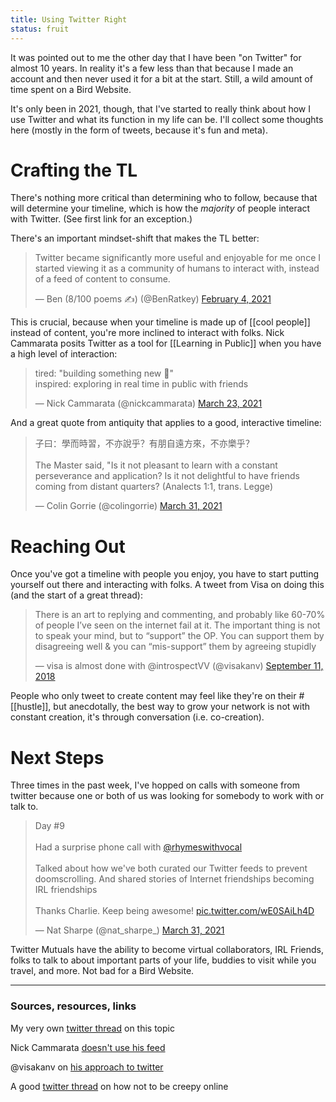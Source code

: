 ```yaml
---
title: Using Twitter Right
status: fruit
---
```


It was pointed out to me the other day that I have been "on Twitter" for almost 10 years. In reality it's a few less than that because I made an account and then never used it for a bit at the start. Still, a wild amount of time spent on a Bird Website.

It's only been in 2021, though, that I've started to really think about how I use Twitter and what its function in my life can be. I'll collect some thoughts here (mostly in the form of tweets, because it's fun and meta).

# Crafting the TL

There's nothing more critical than determining who to follow, because that will determine your timeline, which is how the *majority* of people interact with Twitter. (See first link for an exception.)

There's an important mindset-shift that makes the TL better:

<blockquote class="twitter-tweet"><p lang="en" dir="ltr">Twitter became significantly more useful and enjoyable for me once I started viewing it as a community of humans to interact with, instead of a feed of content to consume.</p>&mdash; Ben (8/100 poems ✍️) (@BenRatkey) <a href="https://twitter.com/BenRatkey/status/1357373588060463106?ref_src=twsrc%5Etfw">February 4, 2021</a></blockquote> <script async src="https://platform.twitter.com/widgets.js" charset="utf-8"></script>

This is crucial, because when your timeline is made up of [[cool people]] instead of content, you're more inclined to interact with folks. Nick Cammarata posits Twitter as a tool for [[Learning in Public]] when you have a high level of interaction:

<blockquote class="twitter-tweet" data-conversation="none"><p lang="en" dir="ltr">tired: &quot;building something new 🚀&quot;<br>inspired: exploring in real time in public with friends</p>&mdash; Nick Cammarata (@nickcammarata) <a href="https://twitter.com/nickcammarata/status/1374466068270309376?ref_src=twsrc%5Etfw">March 23, 2021</a></blockquote> <script async src="https://platform.twitter.com/widgets.js" charset="utf-8"></script>

And a great quote from antiquity that applies to a good, interactive timeline:

<blockquote class="twitter-tweet" data-conversation="none"><p lang="zh" dir="ltr">子曰：學而時習，不亦說乎？有朋自遠方來，不亦樂乎？<br><br>The Master said, &quot;Is it not pleasant to learn with a constant perseverance and application? Is it not delightful to have friends coming from distant quarters? (Analects 1:1, trans. Legge)</p>&mdash; Colin Gorrie (@colingorrie) <a href="https://twitter.com/colingorrie/status/1377282804594192385?ref_src=twsrc%5Etfw">March 31, 2021</a></blockquote> <script async src="https://platform.twitter.com/widgets.js" charset="utf-8"></script>

# Reaching Out

Once you've got a timeline with people you enjoy, you have to start putting yourself out there and interacting with folks. A tweet from Visa on doing this (and the start of a great thread):

<blockquote class="twitter-tweet"><p lang="en" dir="ltr">There is an art to replying and commenting, and probably like 60-70% of people I’ve seen on the internet fail at it. The important thing is not to speak your mind, but to “support” the OP. You can support them by disagreeing well &amp; you can “mis-support” them by agreeing stupidly</p>&mdash; visa is almost done with @introspectVV (@visakanv) <a href="https://twitter.com/visakanv/status/1039420186586038273?ref_src=twsrc%5Etfw">September 11, 2018</a></blockquote> <script async src="https://platform.twitter.com/widgets.js" charset="utf-8"></script>

People who only tweet to create content may feel like they're on their #[[hustle]], but anecdotally, the best way to grow your network is not with constant creation, it's through conversation (i.e. co-creation).

# Next Steps

Three times in the past week, I've hopped on calls with someone from twitter because one or both of us was looking for somebody to work with or talk to.

<blockquote class="twitter-tweet" data-conversation="none"><p lang="en" dir="ltr">Day #9<br><br>Had a surprise phone call with <a href="https://twitter.com/rhymeswithvocal?ref_src=twsrc%5Etfw">@rhymeswithvocal</a> <br><br>Talked about how we&#39;ve both curated our Twitter feeds to prevent doomscrolling. And shared stories of Internet friendships becoming IRL friendships<br><br>Thanks Charlie. Keep being awesome! <a href="https://t.co/wE0SAiLh4D">pic.twitter.com/wE0SAiLh4D</a></p>&mdash; Nat Sharpe (@nat_sharpe_) <a href="https://twitter.com/nat_sharpe_/status/1377058151875350530?ref_src=twsrc%5Etfw">March 31, 2021</a></blockquote> <script async src="https://platform.twitter.com/widgets.js" charset="utf-8"></script>

Twitter Mutuals have the ability to become virtual collaborators, IRL Friends, folks to talk to about important parts of your life, buddies to visit while you travel, and more. Not bad for a Bird Website.

---
### Sources, resources, links

My very own [twitter thread](https://twitter.com/rhymeswithvocal/status/1394034253709647879?s=20) on this topic

Nick Cammarata [doesn't use his feed](https://twitter.com/nickcammarata/status/1321685793857888256?s=20)

@visakanv on [his approach to twitter](http://visakanv.com/marketing/twitter/)

A good [twitter thread](https://twitter.com/liminal_warmth/status/1375225905182732293?s=20) on how not to be creepy online